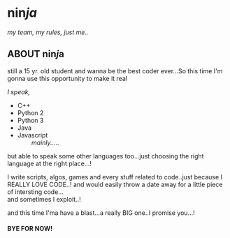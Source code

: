 <h1>nin<em>ja</em></h1>
<p><em>my team, my rules, just me..</em></p>

<h2>ABOUT nin<em>j</em>a</h2>

<p>still a 15 yr. old student and wanna be the best coder ever...So this time I'm gonna use this opportunity to make it real</p>

<em>I speak,</em>
<ul>
    <li>C++</li>
    <li>Python 2</li>
    <li>Python 3</li>
    <li>Java</li>
    <li>Javascript</li>
    <em>&nbsp;&nbsp;&nbsp;&nbsp;&nbsp;&nbsp;&nbsp;&nbsp;mainly.....</em>
</ul>
<p>but able to speak some other languages too...just choosing the right language at the right place...!</p>

<p>I write scripts, algos, games and every stuff related to code..just because I REALLY LOVE CODE..! and would easily
throw a date away for a little piece of intersting code...</br>and sometimes I exploit..!</p>

<p>and this time I'ma have a blast...a really BIG one..I promise you...!</p>

<h4>BYE FOR NOW!</h4>
